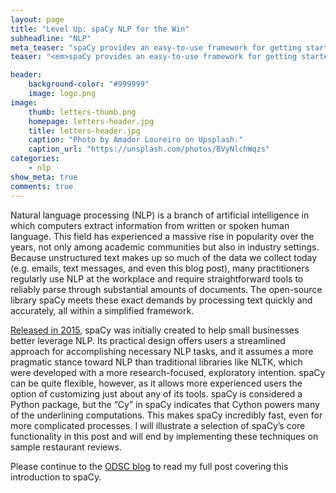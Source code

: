 ```yaml
---
layout: page
title: "Level Up: spaCy NLP for the Win"
subheadline: "NLP"
meta_teaser: "spaCy provides an easy-to-use framework for getting started with NLP.  This post covers the basics of spaCy and highlights its functionality on a small corpus of restaurant reviews."
teaser: "<em>spaCy provides an easy-to-use framework for getting started with NLP.  This post covers the basics of spaCy and highlights its functionality on a small corpus of restaurant reviews..</em>"

header:
    background-color: "#999999"
    image: logo.png
image:
    thumb: letters-thumb.png
    homepage: letters-header.jpg
    title: letters-header.jpg
    caption: "Photo by Amador Loureiro on Upsplash."
    caption_url: "https://unsplash.com/photos/BVyNlchWqzs"
categories:
    - nlp
show_meta: true
comments: true
---
```

<!--more-->


Natural language processing (NLP) is a branch of artificial intelligence in which computers extract information from written or spoken human language.  This field has experienced a massive rise in popularity over the years, not only among academic communities but also in industry settings. Because unstructured text makes up so much of the data we collect today (e.g. emails, text messages, and even this blog post), many practitioners regularly use NLP at the workplace and require straightforward tools to reliably parse through substantial amounts of documents.  The open-source library spaCy meets these exact demands by processing text quickly and accurately, all within a simplified framework.

[Released in 2015][1], spaCy was initially created to help small businesses better leverage NLP.  Its practical design offers users a streamlined approach for accomplishing necessary NLP tasks, and it assumes a more pragmatic stance toward NLP than traditional libraries like NLTK, which were developed with a more research-focused, exploratory intention.  spaCy can be quite flexible, however, as it allows more experienced users the option of customizing just about any of its tools.  spaCy is considered a Python package, but the “Cy” in spaCy indicates that Cython powers many of the underlining computations.  This makes spaCy incredibly fast, even for more complicated processes.  I will illustrate a selection of spaCy’s core functionality in this post and will end by implementing these techniques on sample restaurant reviews.

Please continue to the [ODSC blog][2] to read my full post covering this introduction to spaCy.


[1]: https://explosion.ai/blog/introducing-spacy
[2]: https://opendatascience.com/level-up-spacy-nlp-for-the-win/